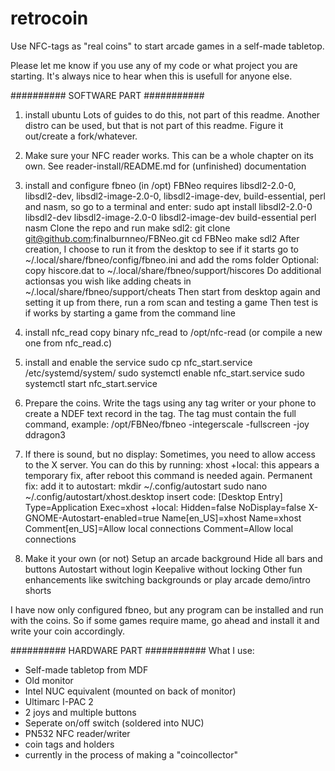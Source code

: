 # retrocoin
Use NFC-tags as "real coins" to start arcade games in a self-made tabletop.

Please let me know if you use any of my code or what project you are starting. It's always nice to hear when this is usefull for anyone else.

########## SOFTWARE PART ###########
1.  install ubuntu
    Lots of guides to do this, not part of this readme.
    Another distro can be used, but that is not part of this readme. Figure it out/create a fork/whatever.

2.  Make sure your NFC reader works.
    This can be a whole chapter on its own.
    See reader-install/README.md for (unfinished) documentation

3.  install and configure fbneo (in /opt)
    FBNeo requires libsdl2-2.0-0, libsdl2-dev, libsdl2-image-2.0-0, libsdl2-image-dev, build-essential, perl and nasm, so go to a terminal and enter:
    sudo apt install libsdl2-2.0-0 libsdl2-dev libsdl2-image-2.0-0 libsdl2-image-dev build-essential perl nasm
    Clone the repo and run make sdl2:
    git clone git@github.com:finalburnneo/FBNeo.git
    cd FBNeo
    make sdl2
    After creation, I choose to run it from the desktop to see if it starts
    go to ~/.local/share/fbneo/config/fbneo.ini and add the roms folder
    Optional: copy hiscore.dat to ~/.local/share/fbneo/support/hiscores
    Do additional actionsas you wish like adding cheats in ~/.local/share/fbneo/support/cheats
    Then start from desktop again and setting it up from there, run a rom scan and testing a game
    Then test is if works by starting a game from the command line

4.  install nfc_read
    copy binary nfc_read to /opt/nfc-read (or compile a new one from nfc_read.c) 

5.  install and enable the service
    sudo cp nfc_start.service /etc/systemd/system/
    sudo systemctl enable nfc_start.service
    sudo systemctl start nfc_start.service

6.  Prepare the coins.
    Write the tags using any tag writer or your phone to create a NDEF text record in the tag.
    The tag must contain the full command, example: /opt/FBNeo/fbneo -integerscale -fullscreen -joy ddragon3

7.  If there is sound, but no display: Sometimes, you need to allow access to the X server. You can do this by running:
    xhost +local:
    this appears a temporary fix, after reboot this command is needed again. Permanent fix: add it to autostart:
    mkdir ~/.config/autostart
    sudo nano ~/.config/autostart/xhost.desktop
    insert code:
        [Desktop Entry]
        Type=Application
        Exec=xhost +local:
        Hidden=false
        NoDisplay=false
        X-GNOME-Autostart-enabled=true
        Name[en_US]=xhost
        Name=xhost
        Comment[en_US]=Allow local connections
        Comment=Allow local connections

8.  Make it your own (or not)
    Setup an arcade background
    Hide all bars and buttons
    Autostart without login
    Keepalive without locking
    Other fun enhancements like switching backgrounds or play arcade demo/intro shorts


I have now only configured fbneo, but any program can be installed and run with the coins. So if some games require mame, go ahead and install it and write your coin accordingly.


########## HARDWARE PART ###########
What I use:
- Self-made tabletop from MDF
- Old monitor
- Intel NUC equivalent (mounted on back of monitor)
- Ultimarc I-PAC 2
- 2 joys and multiple buttons
- Seperate on/off switch (soldered into NUC)
- PN532 NFC reader/writer
- coin tags and holders
- currently in the process of making a "coincollector"